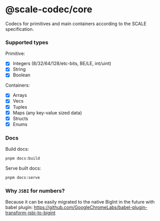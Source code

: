 # @scale-codec/core

Codecs for primitives and main containers according to the SCALE specification.

### Supported types

Primitive:

-   [x] Integers (8/32/64/128/etc-bits, BE/LE, int/uint)
-   [x] String
-   [x] Boolean

Containers:

-   [x] Arrays
-   [x] Vecs
-   [x] Tuples
-   [x] Maps (any key-value sized data)
-   [x] Structs
-   [x] Enums

### Docs

Build docs:

```sh
pnpm docs:build
```

Serve built docs:

```sh
pnpm docs:serve
```

### Why `JSBI` for numbers?

Because it can be easily migrated to the native BigInt in the future with babel plugin: https://github.com/GoogleChromeLabs/babel-plugin-transform-jsbi-to-bigint
